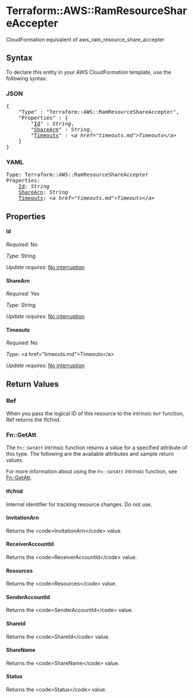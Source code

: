 # Terraform::AWS::RamResourceShareAccepter

CloudFormation equivalent of aws_ram_resource_share_accepter

## Syntax

To declare this entity in your AWS CloudFormation template, use the following syntax:

### JSON

<pre>
{
    "Type" : "Terraform::AWS::RamResourceShareAccepter",
    "Properties" : {
        "<a href="#id" title="Id">Id</a>" : <i>String</i>,
        "<a href="#sharearn" title="ShareArn">ShareArn</a>" : <i>String</i>,
        "<a href="#timeouts" title="Timeouts">Timeouts</a>" : <i>&lt;a href=&#34;timeouts.md&#34;&gt;Timeouts&lt;/a&gt;</i>
    }
}
</pre>

### YAML

<pre>
Type: Terraform::AWS::RamResourceShareAccepter
Properties:
    <a href="#id" title="Id">Id</a>: <i>String</i>
    <a href="#sharearn" title="ShareArn">ShareArn</a>: <i>String</i>
    <a href="#timeouts" title="Timeouts">Timeouts</a>: <i>&lt;a href=&#34;timeouts.md&#34;&gt;Timeouts&lt;/a&gt;</i>
</pre>

## Properties

#### Id

_Required_: No

_Type_: String

_Update requires_: [No interruption](https://docs.aws.amazon.com/AWSCloudFormation/latest/UserGuide/using-cfn-updating-stacks-update-behaviors.html#update-no-interrupt)

#### ShareArn

_Required_: Yes

_Type_: String

_Update requires_: [No interruption](https://docs.aws.amazon.com/AWSCloudFormation/latest/UserGuide/using-cfn-updating-stacks-update-behaviors.html#update-no-interrupt)

#### Timeouts

_Required_: No

_Type_: &lt;a href=&#34;timeouts.md&#34;&gt;Timeouts&lt;/a&gt;

_Update requires_: [No interruption](https://docs.aws.amazon.com/AWSCloudFormation/latest/UserGuide/using-cfn-updating-stacks-update-behaviors.html#update-no-interrupt)

## Return Values

### Ref

When you pass the logical ID of this resource to the intrinsic `Ref` function, Ref returns the tfcfnid.

### Fn::GetAtt

The `Fn::GetAtt` intrinsic function returns a value for a specified attribute of this type. The following are the available attributes and sample return values.

For more information about using the `Fn::GetAtt` intrinsic function, see [Fn::GetAtt](https://docs.aws.amazon.com/AWSCloudFormation/latest/UserGuide/intrinsic-function-reference-getatt.html).

#### tfcfnid

Internal identifier for tracking resource changes. Do not use.

#### InvitationArn

Returns the &lt;code&gt;InvitationArn&lt;/code&gt; value.

#### ReceiverAccountId

Returns the &lt;code&gt;ReceiverAccountId&lt;/code&gt; value.

#### Resources

Returns the &lt;code&gt;Resources&lt;/code&gt; value.

#### SenderAccountId

Returns the &lt;code&gt;SenderAccountId&lt;/code&gt; value.

#### ShareId

Returns the &lt;code&gt;ShareId&lt;/code&gt; value.

#### ShareName

Returns the &lt;code&gt;ShareName&lt;/code&gt; value.

#### Status

Returns the &lt;code&gt;Status&lt;/code&gt; value.

